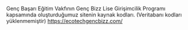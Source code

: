 Genç Başarı Eğitim Vakfının Genç Bizz Lise Girişimcilik Programı kapsamında oluşturduğumuz sitenin kaynak kodları. (Veritabanı kodları yüklenmemiştir)
https://ecotechgencbizz.com/
